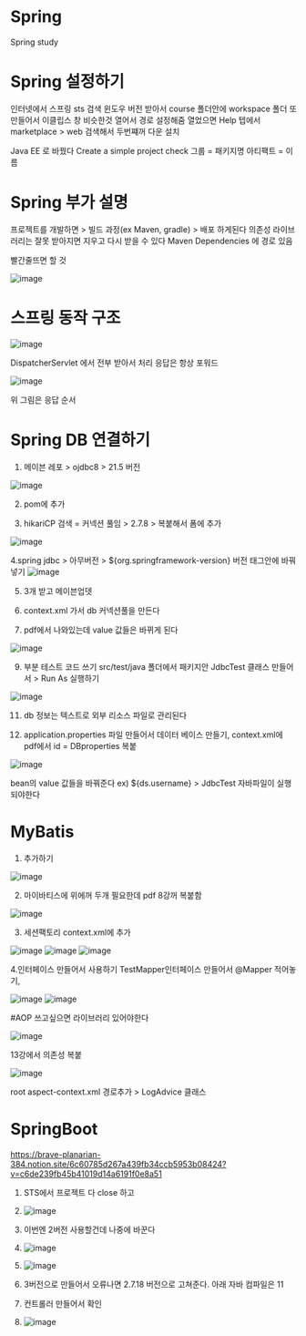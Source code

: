 # Spring
Spring study

# Spring 설정하기
인터넷에서 스프링 sts 검색
윈도우 버전 받아서 course 폴더안에 workspace 폴더 또 만들어서
이클립스 창 비슷한것 열어서 경로 설정해줌
열었으면 Help 텝에서 marketplace > web 검색해서 두번쨰꺼 다운 설치

Java EE 로 바꿨다
Create a simple project check
그룹 = 패키지명
아티팩트 = 이름

# Spring 부가 설명
프로젝트를 개발하면 > 빌드 과정(ex Maven, gradle) > 배포 하게된다
의존성 라이브러리는 잘못 받아지면 지우고 다시 받을 수 있다 
Maven Dependencies 에 경로 있음

빨간줄뜨면 할 것

![image](https://github.com/user-attachments/assets/222351f0-4ee7-401f-a79d-73e5de183b4a)


# 스프링 동작 구조
![image](https://github.com/user-attachments/assets/a1c964e7-1b9f-41d2-bd8d-46de8ec3e023)

DispatcherServlet 에서 전부 받아서 처리
응답은 항상 포워드

![image](https://github.com/user-attachments/assets/09b6c953-4ea8-4df0-8b7c-683c79ae4fc9)

위 그림은 응답 순서


# Spring DB 연결하기
1. 메이븐 레포 > ojdbc8 > 21.5 버전

![image](https://github.com/user-attachments/assets/3dfcaaa7-94eb-4587-991c-cef92c4b1be2)
   
2. pom에 추가

3. hikariCP 검색 = 커넥션 풀임 > 2.7.8 > 복붙해서 폼에 추가

![image](https://github.com/user-attachments/assets/d901bbe3-da3b-454b-a688-7f6789a0eddb)


4.spring jdbc > 아무버전 > ${org.springframework-version} 버전 태그안에 바꿔 넣기
![image](https://github.com/user-attachments/assets/1264543d-e89c-4f7e-b47e-ec6e7e4c7cdf)

5. 3개 받고 메이븐업뎃

6. context.xml 가서 db 커넥션풀을 만든다
7. pdf에서 나와있는데 value 값들은 바뀌게 된다

![image](https://github.com/user-attachments/assets/90ee36e9-3a9e-4608-a9cc-60e4c6f330b1)


9. 부분 테스트 코드 쓰기
src/test/java 폴더에서 패키지안 JdbcTest 클래스 만들어서 > Run As 실행하기

![image](https://github.com/user-attachments/assets/bc8731de-d53a-46d4-b542-d1c1f2d7656c)

11. db 정보는 텍스트로 외부 리소스 파일로 관리된다

12. application.properties 파일 만들어서 데이터 베이스 만들기, context.xml에 pdf에서 id = DBproperties 복붙
    
![image](https://github.com/user-attachments/assets/59b94387-3b52-49e8-8116-41cadd8f025e)

bean의 value 값들을 바꿔준다  ex) ${ds.username} > JdbcTest 자바파일이 실행되야한다



# MyBatis
1. 추가하기

![image](https://github.com/user-attachments/assets/d25e8c20-3d17-4b7f-9c0d-777dfaea2d60)

2. 마이바티스에 위에꺼 두개 필요한데 pdf 8강꺼 복붙함

![image](https://github.com/user-attachments/assets/9d2c416a-6b4e-4487-9036-e923ebadabad)

3. 세션팩토리 context.xml에 추가

![image](https://github.com/user-attachments/assets/b9117c7d-e11b-42a1-94b2-7601bda5b9ea)
![image](https://github.com/user-attachments/assets/e347d635-e33d-4f56-a07c-74f32997ac16)
![image](https://github.com/user-attachments/assets/a41cd316-b889-4e8c-9337-76af5d5a734b)

4.인터페이스 만들어서 사용하기
TestMapper인터페이스 만들어서 @Mapper 적어놓기, 

![image](https://github.com/user-attachments/assets/9a48471b-633e-4f3f-94bf-d5979e5c8a48)
![image](https://github.com/user-attachments/assets/ba15377d-08ca-47fc-9938-999787ce7459)



#AOP
쓰고싶으면 라이브러리 있어야한다

![image](https://github.com/user-attachments/assets/8390c75f-de8c-43be-bc14-5cd054af77c3)

13강에서 의존성 복붙

![image](https://github.com/user-attachments/assets/14371f14-8bc0-4377-88c2-c861f6ab112e)

root aspect-context.xml 경로추가 > LogAdvice 클래스



# SpringBoot

https://brave-planarian-384.notion.site/6c60785d267a439fb34ccb5953b08424?v=c6de239fb45b41019d14a6191f0e8a51

1. STS에서 프로젝트 다 close 하고


2. ![image](https://github.com/user-attachments/assets/f0a66341-c4df-4672-8dd6-90fbd4a94e52)

3. 이번엔 2버전 사용할건데 나중에 바꾼다
4. ![image](https://github.com/user-attachments/assets/e4a450c4-f1d4-4b63-b94a-7fe12320f3da)
5. ![image](https://github.com/user-attachments/assets/517e7b1c-a48b-495f-b144-2e749bf5747d)
6. 3버전으로 만들어서 오류나면 2.7.18 버전으로 고쳐준다. 아래 자바 컴파일은 11
7. 컨트롤러 만들어서 확인
8. ![image](https://github.com/user-attachments/assets/a15c2ede-156a-40c2-ae4e-fa6d1f12c645)









